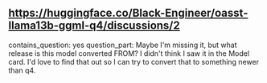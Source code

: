 ## https://huggingface.co/Black-Engineer/oasst-llama13b-ggml-q4/discussions/2

contains_question: yes
question_part: Maybe I'm missing it, but what release is this model converted FROM?  I didn't think I saw it in the Model card.  I'd love to find that out so I can try to convert that to something newer than q4. 
